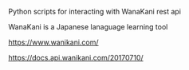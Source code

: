 Python scripts for interacting with WanaKani rest api

WanaKani is a Japanese lanaguage learning tool

https://www.wanikani.com/

https://docs.api.wanikani.com/20170710/


